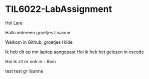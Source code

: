 # TIL6022-LabAssignment
Hoi Lara

Hallo iedereen groetjes Lisanne

Welkom in Github, groetjes Hilde

Ik heb dit op mn laptop aangepast
Hoi ik heb het gelezen in vscode

Hoi ik zit er ook in - Boin

test test gr lisanne
